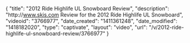 {
    "title": "2012 Ride Highlife UL Snowboard Review",
    "description": "http:\/\/www.skis.com Review for the 2012 Ride Highlife UL Snowboard",
    "videoid": "3766977",
    "date_created": "1411361248",
    "date_modified": "1418182020",
    "type": "captivate",
    "layout": "video",
    "url": "\/v\/2012-ride-highlife-ul-snowboard-review\/3766977"
}